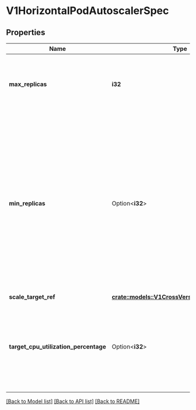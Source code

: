 # V1HorizontalPodAutoscalerSpec

## Properties

Name | Type | Description | Notes
------------ | ------------- | ------------- | -------------
**max_replicas** | **i32** | upper limit for the number of pods that can be set by the autoscaler; cannot be smaller than MinReplicas. | 
**min_replicas** | Option<**i32**> | minReplicas is the lower limit for the number of replicas to which the autoscaler can scale down.  It defaults to 1 pod.  minReplicas is allowed to be 0 if the alpha feature gate HPAScaleToZero is enabled and at least one Object or External metric is configured.  Scaling is active as long as at least one metric value is available. | [optional]
**scale_target_ref** | [**crate::models::V1CrossVersionObjectReference**](v1.CrossVersionObjectReference.md) |  | 
**target_cpu_utilization_percentage** | Option<**i32**> | target average CPU utilization (represented as a percentage of requested CPU) over all the pods; if not specified the default autoscaling policy will be used. | [optional]

[[Back to Model list]](../README.md#documentation-for-models) [[Back to API list]](../README.md#documentation-for-api-endpoints) [[Back to README]](../README.md)


